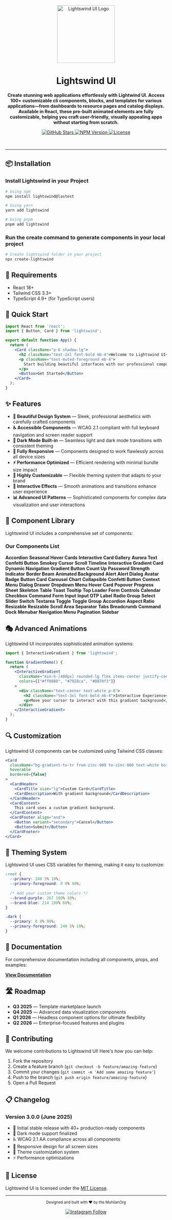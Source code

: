 <!DOCTYPE html>
<html lang="en">
<head>
    <meta charset="UTF-8">
    <meta name="viewport" content="width=device-width, initial-scale=1.0">
    <title>Document</title>
</head>
<body>
    <div align="center">
  <img src="https://codewithmuhilan.com/Extra-Assets/lightwind-logo.png" alt="Lightswind UI Logo" width="180" />
  
  <h1 align="center">Lightswind UI</h1>
  
  <p align="center">
    <b>Create stunning web applications effortlessly with Lightwind UI. Access 100+ customizable cli components, blocks, and templates for various applications—from dashboards to resource pages and catalog displays. Available in React, these pre-built animated elements are fully customizable, helping you craft user-friendly, visually appealing apps without starting from scratch.</b>
  </p>
  
  <p align="center">
    <a href="https://github.com/codewithMUHILAN/Lightswind-UI-Library/stargazers">
      <img src="https://img.shields.io/github/stars/lightswind/lightswind?style=flat-square&labelColor=000000&color=4d4d4d" alt="GitHub Stars" />
    </a>
    <a href="https://www.npmjs.com/package/lightswind">
      <img src="https://img.shields.io/npm/v/lightswind?style=flat-square&labelColor=000000&color=4d4d4d" alt="NPM Version" />
    </a>
    <a href="https://github.com/codewithMUHILAN/Lightswind-UI-Library/blob/main/README.md">
      <img src="https://img.shields.io/github/license/lightswind/lightswind?style=flat-square&labelColor=000000&color=4d4d4d" alt="License" />
    </a>
    <!-- <a href="https://lightswind.com/discord">
      <img src="https://img.shields.io/discord/1234567890?style=flat-square&labelColor=000000&color=4d4d4d&label=discord" alt="Discord" />
    </a> -->
  </p>
  
  <br />
  <!-- <p align="center">
    <img src="https://i.ibb.co/CtFSK18/lightswind-components-display.png" alt="Lightswind UI Components" width="90%" />
  </p> -->
</div>

<hr />

## 📦 Installation

<h3>Install Lightswind in your Project</h3>

```bash
# Using npm
npm install lightswind@lastest

# Using yarn
yarn add lightswind

# Using pnpm
pnpm add lightswind
```
<h3>Run the create command to generate components in your local project</h3>

```bash
# Create lightswind folder in your project
npx create-lightswind
```

## 🔧 Requirements

- React 18+
- Tailwind CSS 3.3+
- TypeScript 4.9+ (for TypeScript users)

## 🚀 Quick Start

```jsx
import React from 'react';
import { Button, Card } from 'lightswind';

export default function App() {
  return (
    <Card className="p-6 shadow-lg">
      <h2 className="text-2xl font-bold mb-4">Welcome to Lightswind UI</h2>
      <p className="text-muted-foreground mb-4">
        Start building beautiful interfaces with our professional components.
      </p>
      <Button>Get Started</Button>
    </Card>
  );
}
```

## ✨ Features

- **🎨 Beautiful Design System** — Sleek, professional aesthetics with carefully crafted components
- **♿ Accessible Components** — WCAG 2.1 compliant with full keyboard navigation and screen reader support
- **🌙 Dark Mode Built-in** — Seamless light and dark mode transitions with consistent theming
- **📱 Fully Responsive** — Components designed to work flawlessly across all device sizes
- **⚡ Performance Optimized** — Efficient rendering with minimal bundle size impact
- **🧩 Highly Customizable** — Flexible theming system that adapts to your brand
- **🔄 Interactive Effects** — Smooth animations and transitions enhance user experience
- **📊 Advanced UI Patterns** — Sophisticated components for complex data visualization and user interactions

## 🧩 Component Library

Lightswind UI includes a comprehensive set of components:

### Our Components List
 **Accordion** 
**Seasonal Hover Cards**
**Interactive Card Gallery**
**Aurora Text**
**Confetti Button**
**Smokey Cursor**
**Scroll Timeline**
**Interactive Gradient Card**
**Dynamic Navigation**
**Gradient Button**
**Count Up**
**Password Strength Indicator**
**Border Beam**
**Animated Background**
**Alert**
**Alert Dialog**
**Avatar**
**Badge**
**Button**
**Card**
**Carousel**
**Chart**
**Collapsible**
**Confetti Button**
**Context Menu**
**Dialog**
**Drawer**
**Dropdown Menu**
**Hover Card**
**Popover**
**Progress**
**Sheet**
**Skeleton**
**Table**
**Toast**
**Tooltip**
**Top Loader**
**Form Controls**
**Calendar**
**Checkbox**
**Command**
**Form**
**Input**
**Input OTP**
**Label**
**Radio Group**
**Select**
**Slider**
**Switch**
**Textarea**
**Toggle**
**Toggle Group**
**Accordion**
**Aspect Ratio**
**Resizable**
**Resizable**
**Scroll Area**
**Separator**
**Tabs**
**Breadcrumb**
**Command**
**Dock**
**Menubar**
**Navigation Menu**
**Pagination**
**Sidebar**

## 🎭 Advanced Animations

Lightswind UI incorporates sophisticated animation systems:

```jsx
import { InteractiveGradient } from 'lightswind';

function GradientDemo() {
  return (
    <InteractiveGradient 
      className="min-h-[400px] rounded-lg flex items-center justify-center"
      colors={["#ff0080", "#7928ca", "#0070f3"]}
    >
      <div className="text-center text-white p-8">
        <h2 className="text-3xl font-bold mb-4">Interactive Experience</h2>
        <p>Move your cursor to interact with this gradient background</p>
      </div>
    </InteractiveGradient>
  );
}
```

## 🔍 Customization

Lightswind UI components can be customized using Tailwind CSS classes:

```jsx
<Card 
  className="bg-gradient-to-tr from-zinc-900 to-zinc-800 text-white border-none"
  hoverable 
  bordered={false}
>
  <CardHeader>
    <CardTitle size="lg">Custom Card</CardTitle>
    <CardDescription>With gradient background</CardDescription>
  </CardHeader>
  <CardContent>
    This card uses a custom gradient background.
  </CardContent>
  <CardFooter align="end">
    <Button variant="secondary">Cancel</Button>
    <Button>Submit</Button>
  </CardFooter>
</Card>
```

## 🌈 Theming System

Lightswind UI uses CSS variables for theming, making it easy to customize:

```css
:root {
  --primary: 240 5% 10%;
  --primary-foreground: 0 0% 98%;
  
  /* Add your custom theme colors */
  --brand-purple: 267 100% 58%;
  --brand-blue: 214 100% 60%;
}

.dark {
  --primary: 0 0% 98%;
  --primary-foreground: 240 5% 10%;
}
```

<!-- ## 📊 Component Showcase -->

<!-- <p align="center">
  <img src="https://i.ibb.co/QnNX6j7/lightswind-component-showcase.png" alt="Component Showcase" width="100%" />
</p> -->

## 📖 Documentation

For comprehensive documentation including all components, props, and examples:

[**View Documentation**](https://pro.lightswind.com/components?component=Introduction)

## 🛣️ Roadmap

- **Q3 2025** — Template marketplace launch
- **Q4 2025** — Advanced data visualization components
- **Q1 2026** — Headless component options for ultimate flexibility
- **Q2 2026** — Enterprise-focused features and plugins

## 🤝 Contributing

We welcome contributions to Lightswind UI! Here's how you can help:

1. Fork the repository
2. Create a feature branch (`git checkout -b feature/amazing-feature`)
3. Commit your changes (`git commit -m 'Add some amazing feature'`)
4. Push to the branch (`git push origin feature/amazing-feature`)
5. Open a Pull Request

<!-- Please read our [Contributing Guidelines](https://lightswind.com/contributing) for more details. -->

## 📋 Changelog

### Version 3.0.0 (June 2025)
- 🎉 Initial stable release with 40+ production-ready components
- 🌙 Dark mode support finalized
- ♿ WCAG 2.1 AA compliance across all components
- 📱 Responsive design for all screen sizes
- 🔧 Theme customization system
- ⚡ Performance optimizations

## 📄 License

Lightswind UI is licensed under the [MIT License](https://github.com/codewithMUHILAN/Lightswind-UI-Library/blob/main/README.md).

---

<div align="center">
  <p>
    <sub>Designed and built with ❤️ by the MuhilanOrg</sub>
  </p>
  <p>
<a href="https://instagram.com/codewith_muhilan/" target="_blank">
  <img src="https://img.shields.io/badge/Follow-@codewith_muhilan-blue?style=social&logo=instagram" alt="Instagram Follow" />
</a>
  </p>
</div>
</body>
</html>